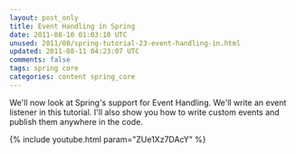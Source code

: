 ```yaml
---           
layout: post_only
title: Event Handling in Spring
date: 2011-08-10 01:03:10 UTC
unused: 2011/08/spring-tutorial-23-event-handling-in.html
updated: 2011-08-11 04:23:07 UTC
comments: false
tags: spring core
categories: content spring_core
---
```


We'll now look at Spring's support for Event Handling. We'll write an event listener in this tutorial. I'll also show you how to write custom events and publish them anywhere in the code.

{% include youtube.html param="ZUe1Xz7DAcY" %}